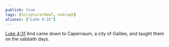 ```yaml
---
publish: true
tags: [Scripture/NewT, noGraph]
aliases: ["Luke 4:31"]
---
```

[Luke 4:31](https://churchofjesuschrist.org/study/scriptures/nt/luke/4?lang=eng&id=p31#p31) And came down to Capernaum, a city of Galilee, and taught them on the sabbath days.
